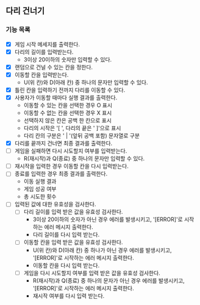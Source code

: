 ## 다리 건너기

### 기능 목록

- [x] 게임 시작 메세지를 출력한다.
- [x] 다리의 길이를 입력받는다.
  - 3이상 20이하의 숫자만 입력할 수 있다.
- [x] 랜덤으로 건널 수 있는 칸을 정한다.
- [x] 이동할 칸을 입력받는다.
  - U(위 칸)와 D(아래 칸) 중 하나의 문자만 입력할 수 있다.
- [x] 틀린 칸을 입력하기 전까지 다리를 이동할 수 있다.
- [x] 사용자가 이동할 때마다 실행 결과를 출력한다.
  - 이동할 수 있는 칸을 선택한 경우 O 표시
  - 이동할 수 없는 칸을 선택한 경우 X 표시
  - 선택하지 않은 칸은 공백 한 칸으로 표시
  - 다리의 시작은 '[ ', 다리의 끝은 ' ]'으로 표시
  - 다리 칸의 구분은 ' | '(앞뒤 공백 포함) 문자열로 구분
- [x] 다리를 끝까지 건너면 최종 결과를 출력한다.
- [ ] 게임을 실패하면 다시 시도할지 여부를 입력받는다.
  - R(재시작)과 Q(종료) 중 하나의 문자만 입력할 수 있다.
- [ ] 재시작을 입력한 경우 이동할 칸을 다시 입력받는다.
- [ ] 종료를 입력한 경우 최종 결과를 출력한다.
  - 이동 실행 결과
  - 게임 성공 여부
  - 총 시도한 횟수
- [ ] 입력된 값에 대한 유효성을 검사한다.
  - [ ] 다리 길이를 입력 받은 값을 유효성 검사한다.
    - 3이상 20이하의 숫자가 아닌 경우 에러를 발생시키고, '[ERROR]'로 시작하는 에러 메시지 출력한다.
    - 다리 길이를 다시 입력 받는다.
  - [ ] 이동할 칸을 입력 받은 값을 유효성 검사한다.
    - U(위 칸)와 D(아래 칸) 중 하나가 아닌 경우 에러를 발생시키고, '[ERROR]'로 시작하는 에러 메시지 출력한다.
    - 이동할 칸을 다시 입력 받는다.
  - [ ] 게임을 다시 시도할지 여부를 입력 받은 값을 유효성 검사한다.
    - R(재시작)과 Q(종료) 중 하나의 문자가 아닌 경우 에러를 발생시키고, '[ERROR]'로 시작하는 에러 메시지 출력한다.
    - 재시작 여부를 다시 입력 받는다.
